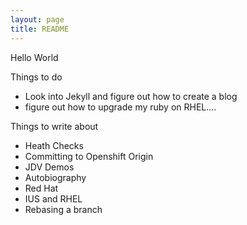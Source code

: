 ```yaml
---
layout: page
title: README
---
```



Hello World


Things to do

- Look into Jekyll and figure out how to create a blog
- figure out how to upgrade my ruby on RHEL....


Things to write about

- Heath Checks
- Committing to Openshift Origin 
- JDV Demos
- Autobiography
- Red Hat
- IUS and RHEL
- Rebasing a branch
